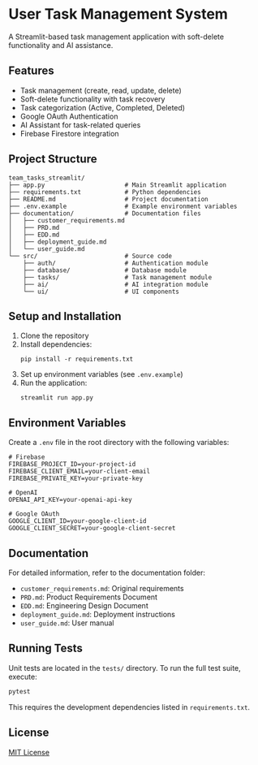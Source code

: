 # User Task Management System

A Streamlit-based task management application with soft-delete functionality and AI assistance.

## Features

- Task management (create, read, update, delete)
- Soft-delete functionality with task recovery
- Task categorization (Active, Completed, Deleted)
- Google OAuth Authentication
- AI Assistant for task-related queries
- Firebase Firestore integration

## Project Structure

```
team_tasks_streamlit/
├── app.py                      # Main Streamlit application
├── requirements.txt            # Python dependencies
├── README.md                   # Project documentation
├── .env.example                # Example environment variables
├── documentation/              # Documentation files
│   ├── customer_requirements.md
│   ├── PRD.md
│   ├── EDD.md
│   ├── deployment_guide.md
│   └── user_guide.md
└── src/                        # Source code
    ├── auth/                   # Authentication module
    ├── database/               # Database module
    ├── tasks/                  # Task management module
    ├── ai/                     # AI integration module
    └── ui/                     # UI components
```

## Setup and Installation

1. Clone the repository
2. Install dependencies:
   ```
   pip install -r requirements.txt
   ```
3. Set up environment variables (see `.env.example`)
4. Run the application:
   ```
   streamlit run app.py
   ```

## Environment Variables

Create a `.env` file in the root directory with the following variables:

```
# Firebase
FIREBASE_PROJECT_ID=your-project-id
FIREBASE_CLIENT_EMAIL=your-client-email
FIREBASE_PRIVATE_KEY=your-private-key

# OpenAI
OPENAI_API_KEY=your-openai-api-key

# Google OAuth
GOOGLE_CLIENT_ID=your-google-client-id
GOOGLE_CLIENT_SECRET=your-google-client-secret
```

## Documentation

For detailed information, refer to the documentation folder:
- `customer_requirements.md`: Original requirements
- `PRD.md`: Product Requirements Document
- `EDD.md`: Engineering Design Document
- `deployment_guide.md`: Deployment instructions
- `user_guide.md`: User manual

## Running Tests

Unit tests are located in the `tests/` directory. To run the full
test suite, execute:

```bash
pytest
```

This requires the development dependencies listed in
`requirements.txt`.

## License

[MIT License](LICENSE)
